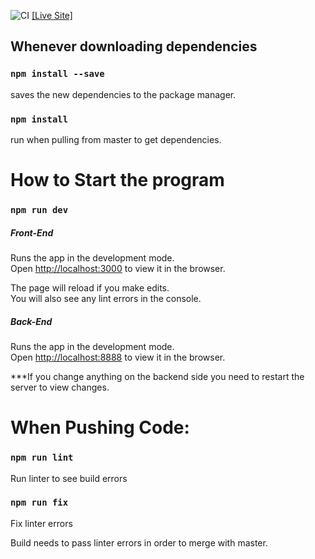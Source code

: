 ![CI](https://github.com/anikait627/SAFE4U2VOTE/workflows/CI/badge.svg?branch=master) [[Live Site]](https://safe4u2vote.herokuapp.com/)

## Whenever downloading dependencies

### `npm install --save`
saves the new dependencies to the package manager. 

### `npm install` 
run when pulling from master to get dependencies. 

# How to Start the program

### `npm run dev`

##### Front-End
Runs the app in the development mode.<br />
Open [http://localhost:3000](http://localhost:3000) to view it in the browser.

The page will reload if you make edits.<br />
You will also see any lint errors in the console.

##### Back-End
Runs the app in the development mode.<br />
Open [http://localhost:8888](http://localhost:8888) to view it in the browser.

***If you change anything on the backend side you need to restart the server to view changes. 

# When Pushing Code:

### `npm run lint`
Run linter to see build errors

### `npm run fix`
Fix linter errors

Build needs to pass linter errors in order to merge with master.
